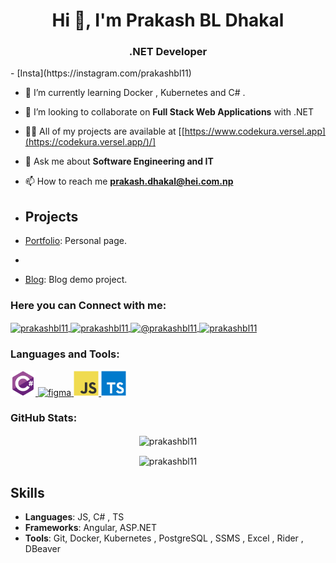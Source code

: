 <h1 align="center">Hi 👋, I'm Prakash BL Dhakal </h1>
<h3 align="center"> .NET Developer </h3>- [Insta](https://instagram.com/prakashbl11)


- 🔭 I’m currently learning Docker , Kubernetes and C# .

- 👯 I’m looking to collaborate on **Full Stack Web Applications** with .NET 

- 👨‍💻 All of my projects are available at [[https://www.codekura.versel.app](https://codekura.versel.app/)/]

- 💬 Ask me about **Software Engineering and IT**

- 📫 How to reach me **prakash.dhakal@hei.com.np**

- ## Projects

- [Portfolio](https://github.com/prakashbl11/portfolio-basic): Personal page.
- 
- [Blog](https://github.com/prakashbl11/blob-basic): Blog demo project.


<h3 align="left">Here you can Connect with me:</h3>
<p align="left">
  <a href="https://twitter.com/prakashbl11" target="_blank">
    <img align="center" src="https://raw.githubusercontent.com/rahuldkjain/github-profile-readme-generator/master/src/images/icons/Social/twitter.svg" alt="prakashbl11" height="30" width="40" />
  </a>
  <a href="https://linkedin.com/in/prakashbl11/" target="_blank">
    <img align="center" src="https://raw.githubusercontent.com/rahuldkjain/github-profile-readme-generator/master/src/images/icons/Social/linked-in-alt.svg" alt="prakashbl11" height="30" width="40" />
  </a>
  <a href="https://medium.com/@prakashbl11" target="_blank">
    <img align="center" src="https://raw.githubusercontent.com/rahuldkjain/github-profile-readme-generator/master/src/images/icons/Social/medium.svg" alt="@prakashbl11" height="30" width="40" />
  </a>
  <a href="https://www.leetcode.com/prakashbl11" target="_blank">
    <img align="center" src="https://raw.githubusercontent.com/rahuldkjain/github-profile-readme-generator/master/src/images/icons/Social/leet-code.svg" alt="prakashbl11" height="30" width="40" />
  </a>
</p>

<h3 align="left">Languages and Tools:</h3>
<p align="left">
  <a href="https://www.w3schools.com/cs/" target="_blank" rel="noreferrer">
    <img src="https://raw.githubusercontent.com/devicons/devicon/master/icons/csharp/csharp-original.svg" alt="csharp" width="40" height="40"/>
  </a>
  <a href="https://www.figma.com/" target="_blank" rel="noreferrer">
    <img src="https://www.vectorlogo.zone/logos/figma/figma-icon.svg" alt="figma" width="40" height="40"/>
  </a>
  <a href="https://developer.mozilla.org/en-US/docs/Web/JavaScript" target="_blank" rel="noreferrer">
    <img src="https://raw.githubusercontent.com/devicons/devicon/master/icons/javascript/javascript-original.svg" alt="javascript" width="40" height="40"/>
  </a>
  <a href="https://www.typescriptlang.org/" target="_blank" rel="noreferrer">
    <img src="https://raw.githubusercontent.com/devicons/devicon/master/icons/typescript/typescript-original.svg" alt="typescript" width="40" height="40"/>
  </a>
</p>

<h3 align="left">GitHub Stats:</h3>
<p align="center">
  <img align="center" src="https://github-readme-stats.vercel.app/api?username=prakashbl11&show_icons=true&theme=dark&locale=en" alt="prakashbl11" />
</p>
<p align="center">
  <img align="center" src="https://github-readme-streak-stats.herokuapp.com/?user=prakashbl11&theme=dark" alt="prakashbl11" />
</p>


## Skills

- **Languages**: JS, C# , TS
- **Frameworks**: Angular, ASP.NET
- **Tools**: Git, Docker, Kubernetes , PostgreSQL , SSMS , Excel , Rider , DBeaver


